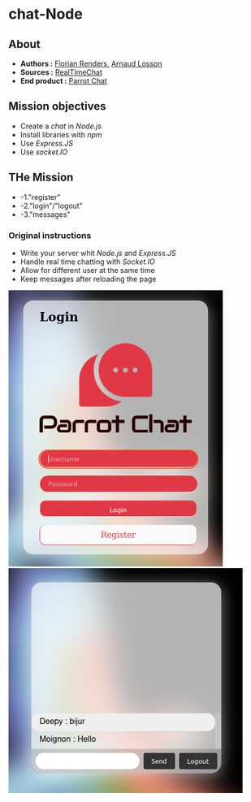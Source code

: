 # chat-Node
## About
* **Authors :** [Florian Renders](https://github.com/Deepyflo), [Arnaud Losson](https://github.com/ArnaudLosson)
* **Sources :** [RealTImeChat](https://github.com/becodeorg/CRL-Woods-5.33/blob/main/1.TRAIL/03.The-Mountain/Challenge/realTimeChat.md)
* **End product :** [Parrot Chat](https://parrotchatbecode.herokuapp.com/)

## Mission objectives

* Create a *chat* in *Node.js*
* Install libraries with *npm*
* Use *Express.JS*
* Use *socket.IO*


## THe Mission

* -1."register"
* -2."login"/"logout"
* -3."messages"

### Original instructions

* Write your server whit *Node.js* and *Express.JS*
* Handle real time chatting with *Socket.IO*
* Allow for different user at the same time
* Keep messages after reloading the page
 

![](Views/assets/parrotLogin.png) ![](Views/assets/parrotChat.png)
